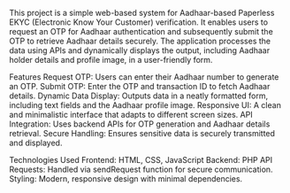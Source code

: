 This project is a simple web-based system for Aadhaar-based Paperless EKYC (Electronic Know Your Customer) verification. It enables users to request an OTP for Aadhaar authentication and subsequently submit the OTP to retrieve Aadhaar details securely. The application processes the data using APIs and dynamically displays the output, including Aadhaar holder details and profile image, in a user-friendly form.

Features Request OTP: Users can enter their Aadhaar number to generate an OTP. Submit OTP: Enter the OTP and transaction ID to fetch Aadhaar details. Dynamic Data Display: Outputs data in a neatly formatted form, including text fields and the Aadhaar profile image. Responsive UI: A clean and minimalistic interface that adapts to different screen sizes. API Integration: Uses backend APIs for OTP generation and Aadhaar details retrieval. Secure Handling: Ensures sensitive data is securely transmitted and displayed.

Technologies Used Frontend: HTML, CSS, JavaScript Backend: PHP API Requests: Handled via sendRequest function for secure communication. Styling: Modern, responsive design with minimal dependencies.
